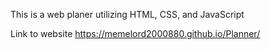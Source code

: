 This is a web planer utilizing HTML, CSS, and JavaScript

Link to website https://memelord2000880.github.io/Planner/


